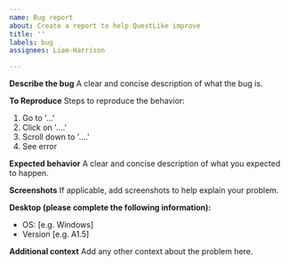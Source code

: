 ```yaml
---
name: Bug report
about: Create a report to help QuestLike improve
title: ''
labels: bug
assignees: Liam-Harrison

---
```


**Describe the bug**
A clear and concise description of what the bug is.

**To Reproduce**
Steps to reproduce the behavior:
1. Go to '...'
2. Click on '....'
3. Scroll down to '....'
4. See error

**Expected behavior**
A clear and concise description of what you expected to happen.

**Screenshots**
If applicable, add screenshots to help explain your problem.

**Desktop (please complete the following information):**
 - OS: [e.g. Windows]
 - Version [e.g. A1.5]

**Additional context**
Add any other context about the problem here.
